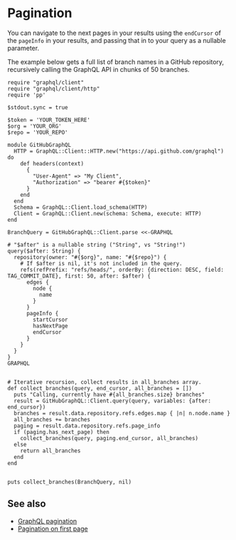# Pagination

You can navigate to the next pages in your results using the
`endCursor` of the `pageInfo` in your results, and passing that in to
your query as a nullable parameter.

The example below gets a full list of branch names in a GitHub
repository, recursively calling the GraphQL API in chunks of 50
branches.


```
require "graphql/client"
require "graphql/client/http"
require 'pp'

$stdout.sync = true

$token = 'YOUR_TOKEN_HERE'
$org = 'YOUR_ORG'
$repo = 'YOUR_REPO'

module GitHubGraphQL
  HTTP = GraphQL::Client::HTTP.new("https://api.github.com/graphql") do
    def headers(context)
      {
        "User-Agent" => "My Client",
        "Authorization" => "bearer #{$token}"
      }
    end
  end  
  Schema = GraphQL::Client.load_schema(HTTP)
  Client = GraphQL::Client.new(schema: Schema, execute: HTTP)
end

BranchQuery = GitHubGraphQL::Client.parse <<-GRAPHQL

# "$after" is a nullable string ("String", vs "String!")
query($after: String) {
  repository(owner: "#{$org}", name: "#{$repo}") {
    # If $after is nil, it's not included in the query.
    refs(refPrefix: "refs/heads/", orderBy: {direction: DESC, field: TAG_COMMIT_DATE}, first: 50, after: $after) {
      edges {
        node {
          name
        }
      }
      pageInfo {
        startCursor
        hasNextPage
        endCursor
      }
    }
  }
}
GRAPHQL


# Iterative recursion, collect results in all_branches array.
def collect_branches(query, end_cursor, all_branches = [])
  puts "Calling, currently have #{all_branches.size} branches"
  result = GitHubGraphQL::Client.query(query, variables: {after: end_cursor})
  branches = result.data.repository.refs.edges.map { |n| n.node.name }
  all_branches += branches
  paging = result.data.repository.refs.page_info
  if (paging.has_next_page) then
    collect_branches(query, paging.end_cursor, all_branches)
  else
    return all_branches
  end
end


puts collect_branches(BranchQuery, nil)
```


## See also

* [GraphQL pagination](https://graphql.org/learn/pagination/)
* [Pagination on first page](https://github.com/facebook/graphql/issues/4#issuecomment-166463576)
